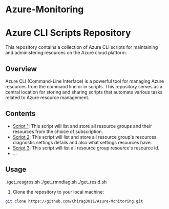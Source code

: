 # Azure-Monitoring

# Azure CLI Scripts Repository

This repository contains a collection of Azure CLI scripts for maintaining and administering resources on the Azure cloud platform.

## Overview

Azure CLI (Command-Line Interface) is a powerful tool for managing Azure resources from the command line or in scripts. This repository serves as a central location for storing and sharing scripts that automate various tasks related to Azure resource management.

## Contents

- [Script 1](./get_resgrps.sh): This script will list and store all resource groups and their resources from the choice of subscription.
- [Script 2](./get_rmndiag.sh): This script will list and store all resource group's resources diagnostic settings details and also what settings resources have.
- [Script 3](./get_resid.sh): This script will list all resource group resource's resource id.
- ...

## Usage
./get_resgrps.sh
./get_rmndiag.sh
./get_resid.sh

1. Clone the repository to your local machine:

```bash
git clone https://github.com/Chirag3011/Azure-Monitoring.git
